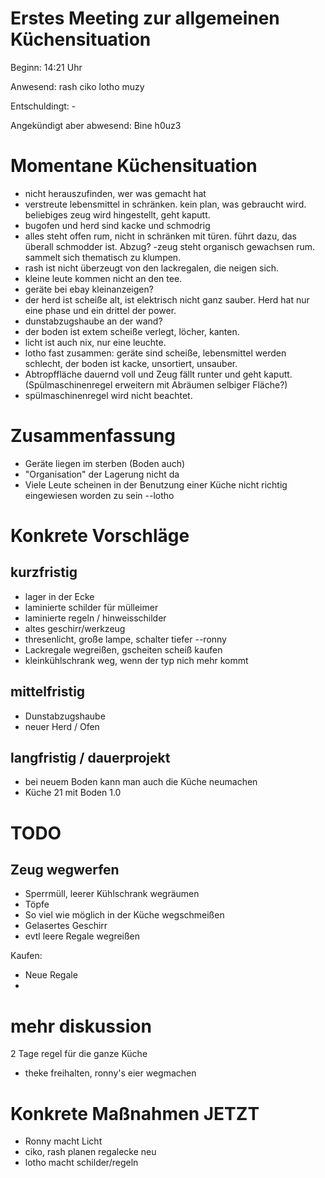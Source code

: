 # Erstes Meeting zur allgemeinen Küchensituation

Beginn: 14:21 Uhr

Anwesend: rash ciko lotho muzy

Entschuldingt: -

Angekündigt aber abwesend: Bine h0uz3

# Momentane Küchensituation


- nicht herauszufinden, wer was gemacht hat
- verstreute lebensmittel in schränken. kein plan, was gebraucht wird. beliebiges zeug wird hingestellt, geht kaputt.
- bugofen und herd sind kacke und schmodrig
- alles steht offen rum, nicht in schränken mit türen. führt dazu, das überall schmodder ist. Abzug?
-zeug steht organisch gewachsen rum. sammelt sich thematisch zu klumpen.
- rash ist nicht überzeugt von den lackregalen, die neigen sich.
- kleine leute kommen nicht an den tee.
- geräte bei ebay kleinanzeigen?
- der herd ist scheiße alt, ist elektrisch nicht ganz sauber. Herd hat nur eine phase und ein drittel der power.
- dunstabzugshaube an der wand?
- der boden ist extem scheiße verlegt, löcher, kanten.
- licht ist auch nix, nur eine leuchte.
- lotho fast zusammen: geräte sind scheiße, lebensmittel werden schlecht, der boden ist kacke, unsortiert, unsauber.
- Abtropffläche dauernd voll und Zeug fällt runter und geht kaputt. (Spülmaschinenregel erweitern mit Abräumen selbiger Fläche?)
- spülmaschinenregel wird nicht beachtet.

# Zusammenfassung

- Geräte liegen im sterben (Boden auch)
- "Organisation" der Lagerung nicht da
- Viele Leute scheinen in der Benutzung einer Küche nicht richtig eingewiesen worden zu sein --lotho

# Konkrete Vorschläge

## kurzfristig
- lager in der Ecke
- laminierte schilder für mülleimer
- laminierte regeln / hinweisschilder
- altes geschirr/werkzeug
- thresenlicht, große lampe, schalter tiefer --ronny
- Lackregale wegreißen, gscheiten scheiß kaufen
- kleinkühlschrank weg, wenn der typ nich mehr kommt

## mittelfristig

- Dunstabzugshaube
- neuer Herd / Ofen

## langfristig / dauerprojekt

- bei neuem Boden kann man auch die Küche neumachen
- Küche 21 mit Boden 1.0


# TODO

## Zeug wegwerfen
- Sperrmüll, leerer Kühlschrank wegräumen
- Töpfe
- So viel wie möglich in der Küche wegschmeißen
- Gelasertes Geschirr
- evtl leere Regale wegreißen

Kaufen:
- Neue Regale
- 

# mehr diskussion
2 Tage regel für die ganze Küche

- theke freihalten,  ronny's eier wegmachen

# Konkrete Maßnahmen JETZT

- Ronny macht Licht
- ciko, rash planen regalecke neu
- lotho macht schilder/regeln
